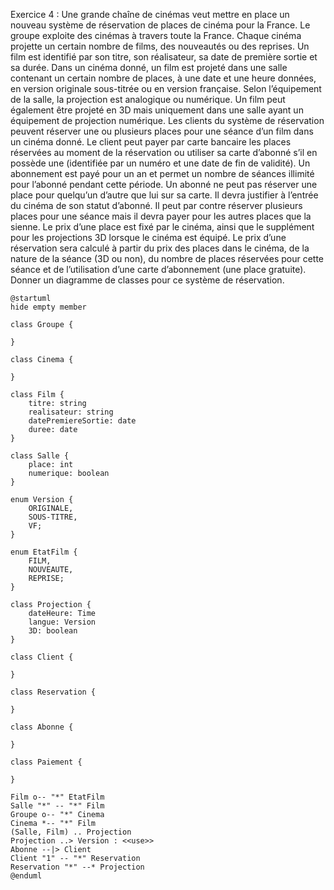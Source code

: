 Exercice 4 : Une grande chaîne de cinémas veut mettre en place un nouveau système de réservation de places
de cinéma pour la France. Le groupe exploite des cinémas à travers toute la France. Chaque cinéma projette un
certain nombre de films, des nouveautés ou des reprises. Un film est identifié par son titre, son réalisateur, sa date de
première sortie et sa durée. Dans un cinéma donné, un film est projeté dans une salle contenant un certain nombre de
places, à une date et une heure données, en version originale sous-titrée ou en version française. Selon l’équipement
de la salle, la projection est analogique ou numérique. Un film peut également être projeté en 3D mais uniquement
dans une salle ayant un équipement de projection numérique.
Les clients du système de réservation peuvent réserver une ou plusieurs places pour une séance d’un film dans
un cinéma donné. Le client peut payer par carte bancaire les places réservées au moment de la réservation ou utiliser
sa carte d’abonné s’il en possède une (identifiée par un numéro et une date de fin de validité). Un abonnement est
payé pour un an et permet un nombre de séances illimité pour l’abonné pendant cette période. Un abonné ne peut
pas réserver une place pour quelqu’un d’autre que lui sur sa carte. Il devra justifier à l’entrée du cinéma de son statut
d’abonné. Il peut par contre réserver plusieurs places pour une séance mais il devra payer pour les autres places que
la sienne.
Le prix d’une place est fixé par le cinéma, ainsi que le supplément pour les projections 3D lorsque le cinéma est
équipé. Le prix d’une réservation sera calculé à partir du prix des places dans le cinéma, de la nature de la séance
(3D ou non), du nombre de places réservées pour cette séance et de l’utilisation d’une carte d’abonnement (une
place gratuite).
Donner un diagramme de classes pour ce système de réservation.

```plantuml
@startuml
hide empty member

class Groupe {

}

class Cinema {

}

class Film {
    titre: string
    realisateur: string
    datePremiereSortie: date
    duree: date
}

class Salle {
    place: int
    numerique: boolean
}

enum Version {
    ORIGINALE,
    SOUS-TITRE,
    VF;
}

enum EtatFilm {
    FILM,
    NOUVEAUTE,
    REPRISE;
}

class Projection {
    dateHeure: Time
    langue: Version
    3D: boolean
}

class Client {

}

class Reservation {

}

class Abonne {

}

class Paiement {
    
}

Film o-- "*" EtatFilm
Salle "*" -- "*" Film
Groupe o-- "*" Cinema
Cinema *-- "*" Film
(Salle, Film) .. Projection
Projection ..> Version : <<use>>
Abonne --|> Client
Client "1" -- "*" Reservation
Reservation "*" --* Projection
@enduml
```
